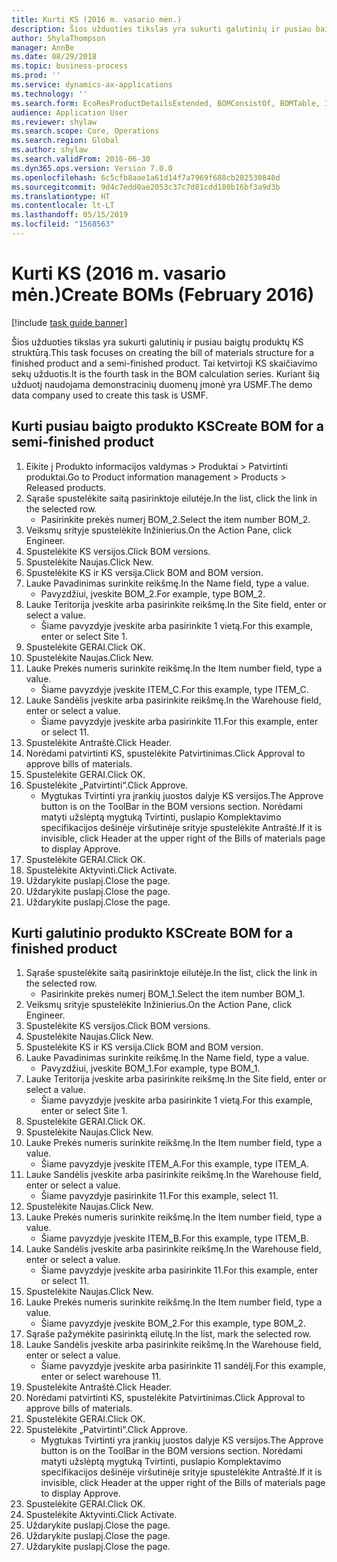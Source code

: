 ```yaml
---
title: Kurti KS (2016 m. vasario mėn.)
description: Šios užduoties tikslas yra sukurti galutinių ir pusiau baigtų produktų KS struktūrą.
author: ShylaThompson
manager: AnnBe
ms.date: 08/29/2018
ms.topic: business-process
ms.prod: ''
ms.service: dynamics-ax-applications
ms.technology: ''
ms.search.form: EcoResProductDetailsExtended, BOMConsistOf, BOMTable, InventLocationIdLookup
audience: Application User
ms.reviewer: shylaw
ms.search.scope: Core, Operations
ms.search.region: Global
ms.author: shylaw
ms.search.validFrom: 2016-06-30
ms.dyn365.ops.version: Version 7.0.0
ms.openlocfilehash: 6c5cfb8aae1a61d14f7a7969f688cb282530840d
ms.sourcegitcommit: 9d4c7edd0ae2053c37c7d81cdd180b16bf3a9d3b
ms.translationtype: HT
ms.contentlocale: lt-LT
ms.lasthandoff: 05/15/2019
ms.locfileid: "1568563"
---
```

# <a name="create-boms-february-2016"></a><span data-ttu-id="398b8-103">Kurti KS (2016 m. vasario mėn.)</span><span class="sxs-lookup"><span data-stu-id="398b8-103">Create BOMs (February 2016)</span></span>

[!include [task guide banner](../../includes/task-guide-banner.md)]

<span data-ttu-id="398b8-104">Šios užduoties tikslas yra sukurti galutinių ir pusiau baigtų produktų KS struktūrą.</span><span class="sxs-lookup"><span data-stu-id="398b8-104">This task focuses on creating the bill of materials structure for a finished product and a semi-finished product.</span></span> <span data-ttu-id="398b8-105">Tai ketvirtoji KS skaičiavimo sekų užduotis.</span><span class="sxs-lookup"><span data-stu-id="398b8-105">It is the fourth task in the BOM calculation series.</span></span> <span data-ttu-id="398b8-106">Kuriant šią užduotį naudojama demonstracinių duomenų įmonė yra USMF.</span><span class="sxs-lookup"><span data-stu-id="398b8-106">The demo data company used to create this task is USMF.</span></span>


## <a name="create-bom-for-a-semi-finished-product"></a><span data-ttu-id="398b8-107">Kurti pusiau baigto produkto KS</span><span class="sxs-lookup"><span data-stu-id="398b8-107">Create BOM for a semi-finished product</span></span>
1. <span data-ttu-id="398b8-108">Eikite į Produkto informacijos valdymas > Produktai > Patvirtinti produktai.</span><span class="sxs-lookup"><span data-stu-id="398b8-108">Go to Product information management > Products > Released products.</span></span>
2. <span data-ttu-id="398b8-109">Sąraše spustelėkite saitą pasirinktoje eilutėje.</span><span class="sxs-lookup"><span data-stu-id="398b8-109">In the list, click the link in the selected row.</span></span>
    * <span data-ttu-id="398b8-110">Pasirinkite prekės numerį BOM_2.</span><span class="sxs-lookup"><span data-stu-id="398b8-110">Select the item number BOM_2.</span></span>  
3. <span data-ttu-id="398b8-111">Veiksmų srityje spustelėkite Inžinierius.</span><span class="sxs-lookup"><span data-stu-id="398b8-111">On the Action Pane, click Engineer.</span></span>
4. <span data-ttu-id="398b8-112">Spustelėkite KS versijos.</span><span class="sxs-lookup"><span data-stu-id="398b8-112">Click BOM versions.</span></span>
5. <span data-ttu-id="398b8-113">Spustelėkite Naujas.</span><span class="sxs-lookup"><span data-stu-id="398b8-113">Click New.</span></span>
6. <span data-ttu-id="398b8-114">Spustelėkite KS ir KS versija.</span><span class="sxs-lookup"><span data-stu-id="398b8-114">Click BOM and BOM version.</span></span>
7. <span data-ttu-id="398b8-115">Lauke Pavadinimas surinkite reikšmę.</span><span class="sxs-lookup"><span data-stu-id="398b8-115">In the Name field, type a value.</span></span>
    * <span data-ttu-id="398b8-116">Pavyzdžiui, įveskite BOM_2.</span><span class="sxs-lookup"><span data-stu-id="398b8-116">For example, type BOM_2.</span></span>  
8. <span data-ttu-id="398b8-117">Lauke Teritorija įveskite arba pasirinkite reikšmę.</span><span class="sxs-lookup"><span data-stu-id="398b8-117">In the Site field, enter or select a value.</span></span>
    * <span data-ttu-id="398b8-118">Šiame pavyzdyje įveskite arba pasirinkite 1 vietą.</span><span class="sxs-lookup"><span data-stu-id="398b8-118">For this example, enter or select Site 1.</span></span>  
9. <span data-ttu-id="398b8-119">Spustelėkite GERAI.</span><span class="sxs-lookup"><span data-stu-id="398b8-119">Click OK.</span></span>
10. <span data-ttu-id="398b8-120">Spustelėkite Naujas.</span><span class="sxs-lookup"><span data-stu-id="398b8-120">Click New.</span></span>
11. <span data-ttu-id="398b8-121">Lauke Prekės numeris surinkite reikšmę.</span><span class="sxs-lookup"><span data-stu-id="398b8-121">In the Item number field, type a value.</span></span>
    * <span data-ttu-id="398b8-122">Šiame pavyzdyje įveskite ITEM_C.</span><span class="sxs-lookup"><span data-stu-id="398b8-122">For this example, type ITEM_C.</span></span>  
12. <span data-ttu-id="398b8-123">Lauke Sandėlis įveskite arba pasirinkite reikšmę.</span><span class="sxs-lookup"><span data-stu-id="398b8-123">In the Warehouse field, enter or select a value.</span></span>
    * <span data-ttu-id="398b8-124">Šiame pavyzdyje įveskite arba pasirinkite 11.</span><span class="sxs-lookup"><span data-stu-id="398b8-124">For this example, enter or select 11.</span></span>  
13. <span data-ttu-id="398b8-125">Spustelėkite Antraštė.</span><span class="sxs-lookup"><span data-stu-id="398b8-125">Click Header.</span></span>
14. <span data-ttu-id="398b8-126">Norėdami patvirtinti KS, spustelėkite Patvirtinimas.</span><span class="sxs-lookup"><span data-stu-id="398b8-126">Click Approval to approve bills of materials.</span></span>
15. <span data-ttu-id="398b8-127">Spustelėkite GERAI.</span><span class="sxs-lookup"><span data-stu-id="398b8-127">Click OK.</span></span>
16. <span data-ttu-id="398b8-128">Spustelėkite „Patvirtinti“.</span><span class="sxs-lookup"><span data-stu-id="398b8-128">Click Approve.</span></span>
    * <span data-ttu-id="398b8-129">Mygtukas Tvirtinti yra įrankių juostos dalyje KS versijos.</span><span class="sxs-lookup"><span data-stu-id="398b8-129">The Approve button is on the ToolBar in the  BOM versions section.</span></span> <span data-ttu-id="398b8-130">Norėdami matyti užslėptą mygtuką Tvirtinti, puslapio Komplektavimo specifikacijos dešinėje viršutinėje srityje spustelėkite Antraštė.</span><span class="sxs-lookup"><span data-stu-id="398b8-130">If it is invisible, click Header at the upper right of the Bills of materials page to display Approve.</span></span>  
17. <span data-ttu-id="398b8-131">Spustelėkite GERAI.</span><span class="sxs-lookup"><span data-stu-id="398b8-131">Click OK.</span></span>
18. <span data-ttu-id="398b8-132">Spustelėkite Aktyvinti.</span><span class="sxs-lookup"><span data-stu-id="398b8-132">Click Activate.</span></span>
19. <span data-ttu-id="398b8-133">Uždarykite puslapį.</span><span class="sxs-lookup"><span data-stu-id="398b8-133">Close the page.</span></span>
20. <span data-ttu-id="398b8-134">Uždarykite puslapį.</span><span class="sxs-lookup"><span data-stu-id="398b8-134">Close the page.</span></span>
21. <span data-ttu-id="398b8-135">Uždarykite puslapį.</span><span class="sxs-lookup"><span data-stu-id="398b8-135">Close the page.</span></span>

## <a name="create-bom-for-a-finished-product"></a><span data-ttu-id="398b8-136">Kurti galutinio produkto KS</span><span class="sxs-lookup"><span data-stu-id="398b8-136">Create BOM for a finished product</span></span>
1. <span data-ttu-id="398b8-137">Sąraše spustelėkite saitą pasirinktoje eilutėje.</span><span class="sxs-lookup"><span data-stu-id="398b8-137">In the list, click the link in the selected row.</span></span>
    * <span data-ttu-id="398b8-138">Pasirinkite prekės numerį BOM_1.</span><span class="sxs-lookup"><span data-stu-id="398b8-138">Select the item number BOM_1.</span></span>  
2. <span data-ttu-id="398b8-139">Veiksmų srityje spustelėkite Inžinierius.</span><span class="sxs-lookup"><span data-stu-id="398b8-139">On the Action Pane, click Engineer.</span></span>
3. <span data-ttu-id="398b8-140">Spustelėkite KS versijos.</span><span class="sxs-lookup"><span data-stu-id="398b8-140">Click BOM versions.</span></span>
4. <span data-ttu-id="398b8-141">Spustelėkite Naujas.</span><span class="sxs-lookup"><span data-stu-id="398b8-141">Click New.</span></span>
5. <span data-ttu-id="398b8-142">Spustelėkite KS ir KS versija.</span><span class="sxs-lookup"><span data-stu-id="398b8-142">Click BOM and BOM version.</span></span>
6. <span data-ttu-id="398b8-143">Lauke Pavadinimas surinkite reikšmę.</span><span class="sxs-lookup"><span data-stu-id="398b8-143">In the Name field, type a value.</span></span>
    * <span data-ttu-id="398b8-144">Pavyzdžiui, įveskite BOM_1.</span><span class="sxs-lookup"><span data-stu-id="398b8-144">For example, type BOM_1.</span></span>  
7. <span data-ttu-id="398b8-145">Lauke Teritorija įveskite arba pasirinkite reikšmę.</span><span class="sxs-lookup"><span data-stu-id="398b8-145">In the Site field, enter or select a value.</span></span>
    * <span data-ttu-id="398b8-146">Šiame pavyzdyje įveskite arba pasirinkite 1 vietą.</span><span class="sxs-lookup"><span data-stu-id="398b8-146">For this example, enter or select Site 1.</span></span>  
8. <span data-ttu-id="398b8-147">Spustelėkite GERAI.</span><span class="sxs-lookup"><span data-stu-id="398b8-147">Click OK.</span></span>
9. <span data-ttu-id="398b8-148">Spustelėkite Naujas.</span><span class="sxs-lookup"><span data-stu-id="398b8-148">Click New.</span></span>
10. <span data-ttu-id="398b8-149">Lauke Prekės numeris surinkite reikšmę.</span><span class="sxs-lookup"><span data-stu-id="398b8-149">In the Item number field, type a value.</span></span>
    * <span data-ttu-id="398b8-150">Šiame pavyzdyje įveskite ITEM_A.</span><span class="sxs-lookup"><span data-stu-id="398b8-150">For this example, type ITEM_A.</span></span>  
11. <span data-ttu-id="398b8-151">Lauke Sandėlis įveskite arba pasirinkite reikšmę.</span><span class="sxs-lookup"><span data-stu-id="398b8-151">In the Warehouse field, enter or select a value.</span></span>
    * <span data-ttu-id="398b8-152">Šiame pavyzdyje pasirinkite 11.</span><span class="sxs-lookup"><span data-stu-id="398b8-152">For this example, select 11.</span></span>  
12. <span data-ttu-id="398b8-153">Spustelėkite Naujas.</span><span class="sxs-lookup"><span data-stu-id="398b8-153">Click New.</span></span>
13. <span data-ttu-id="398b8-154">Lauke Prekės numeris surinkite reikšmę.</span><span class="sxs-lookup"><span data-stu-id="398b8-154">In the Item number field, type a value.</span></span>
    * <span data-ttu-id="398b8-155">Šiame pavyzdyje įveskite ITEM_B.</span><span class="sxs-lookup"><span data-stu-id="398b8-155">For this example, type ITEM_B.</span></span>  
14. <span data-ttu-id="398b8-156">Lauke Sandėlis įveskite arba pasirinkite reikšmę.</span><span class="sxs-lookup"><span data-stu-id="398b8-156">In the Warehouse field, enter or select a value.</span></span>
    * <span data-ttu-id="398b8-157">Šiame pavyzdyje įveskite arba pasirinkite 11.</span><span class="sxs-lookup"><span data-stu-id="398b8-157">For this example, enter or select 11.</span></span>  
15. <span data-ttu-id="398b8-158">Spustelėkite Naujas.</span><span class="sxs-lookup"><span data-stu-id="398b8-158">Click New.</span></span>
16. <span data-ttu-id="398b8-159">Lauke Prekės numeris surinkite reikšmę.</span><span class="sxs-lookup"><span data-stu-id="398b8-159">In the Item number field, type a value.</span></span>
    * <span data-ttu-id="398b8-160">Šiame pavyzdyje įveskite BOM_2.</span><span class="sxs-lookup"><span data-stu-id="398b8-160">For this example, type BOM_2.</span></span>  
17. <span data-ttu-id="398b8-161">Sąraše pažymėkite pasirinktą eilutę.</span><span class="sxs-lookup"><span data-stu-id="398b8-161">In the list, mark the selected row.</span></span>
18. <span data-ttu-id="398b8-162">Lauke Sandėlis įveskite arba pasirinkite reikšmę.</span><span class="sxs-lookup"><span data-stu-id="398b8-162">In the Warehouse field, enter or select a value.</span></span>
    * <span data-ttu-id="398b8-163">Šiame pavyzdyje įveskite arba pasirinkite 11 sandėlį.</span><span class="sxs-lookup"><span data-stu-id="398b8-163">For this example, enter or select warehouse 11.</span></span>  
19. <span data-ttu-id="398b8-164">Spustelėkite Antraštė.</span><span class="sxs-lookup"><span data-stu-id="398b8-164">Click Header.</span></span>
20. <span data-ttu-id="398b8-165">Norėdami patvirtinti KS, spustelėkite Patvirtinimas.</span><span class="sxs-lookup"><span data-stu-id="398b8-165">Click Approval to approve bills of materials.</span></span>
21. <span data-ttu-id="398b8-166">Spustelėkite GERAI.</span><span class="sxs-lookup"><span data-stu-id="398b8-166">Click OK.</span></span>
22. <span data-ttu-id="398b8-167">Spustelėkite „Patvirtinti“.</span><span class="sxs-lookup"><span data-stu-id="398b8-167">Click Approve.</span></span>
    * <span data-ttu-id="398b8-168">Mygtukas Tvirtinti yra įrankių juostos dalyje KS versijos.</span><span class="sxs-lookup"><span data-stu-id="398b8-168">The Approve button is on the ToolBar in the  BOM versions section.</span></span> <span data-ttu-id="398b8-169">Norėdami matyti užslėptą mygtuką Tvirtinti, puslapio Komplektavimo specifikacijos dešinėje viršutinėje srityje spustelėkite Antraštė.</span><span class="sxs-lookup"><span data-stu-id="398b8-169">If it is invisible, click Header at the upper right of the Bills of materials page to display Approve.</span></span>  
23. <span data-ttu-id="398b8-170">Spustelėkite GERAI.</span><span class="sxs-lookup"><span data-stu-id="398b8-170">Click OK.</span></span>
24. <span data-ttu-id="398b8-171">Spustelėkite Aktyvinti.</span><span class="sxs-lookup"><span data-stu-id="398b8-171">Click Activate.</span></span>
25. <span data-ttu-id="398b8-172">Uždarykite puslapį.</span><span class="sxs-lookup"><span data-stu-id="398b8-172">Close the page.</span></span>
26. <span data-ttu-id="398b8-173">Uždarykite puslapį.</span><span class="sxs-lookup"><span data-stu-id="398b8-173">Close the page.</span></span>
27. <span data-ttu-id="398b8-174">Uždarykite puslapį.</span><span class="sxs-lookup"><span data-stu-id="398b8-174">Close the page.</span></span>

